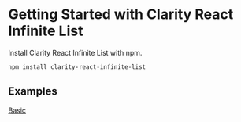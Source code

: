 Getting Started with Clarity React Infinite List
===
Install Clarity React Infinite List with npm.
```bash
npm install clarity-react-infinite-list
```
## Examples
[Basic](https://sourcedecoded.github.io/clarity-react-infinite-list/demos/build/index.html)